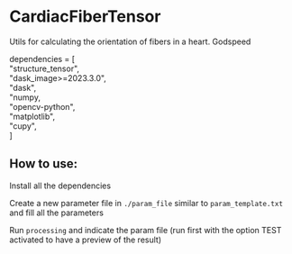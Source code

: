 #  CardiacFiberTensor

Utils for calculating the orientation of fibers in a heart. Godspeed

dependencies = [  
    "structure_tensor",  
    "dask_image>=2023.3.0",  
    "dask",  
    "numpy,  
    "opencv-python",  
    "matplotlib",  
    "cupy",  
]  

## How to use:

Install all the dependencies

Create a new parameter file in `./param_file` similar to `param_template.txt` and fill all the parameters

Run `processing` and indicate the param file (run first with the option TEST activated to have a preview of the result)

